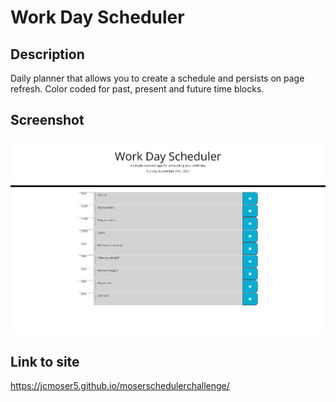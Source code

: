 # Work Day Scheduler

## Description
Daily planner that allows you to create a schedule and persists on page refresh. Color coded for past, present and future time blocks.

## Screenshot
![screenshot](https://github.com/jcmoser5/moserschedulerchallenge/blob/main/assets/schedulerscreenshot.png)

## Link to site
https://jcmoser5.github.io/moserschedulerchallenge/
